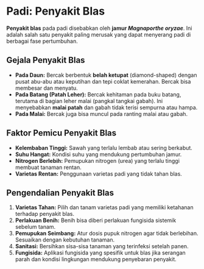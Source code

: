 # Padi: Penyakit Blas

**Penyakit blas** pada padi disebabkan oleh **jamur _Magnaporthe oryzae_**. Ini adalah salah satu penyakit paling merusak yang dapat menyerang padi di berbagai fase pertumbuhan.

## Gejala Penyakit Blas
* **Pada Daun:** Bercak berbentuk **belah ketupat** (diamond-shaped) dengan pusat abu-abu atau keputihan dan tepi coklat kemerahan. Bercak bisa membesar dan menyatu.
* **Pada Batang (Patah Leher):** Bercak kehitaman pada buku batang, terutama di bagian leher malai (pangkal tangkai gabah). Ini menyebabkan **malai patah** dan gabah tidak terisi sempurna atau hampa.
* **Pada Malai:** Bercak juga bisa muncul pada ranting malai atau gabah.

## Faktor Pemicu Penyakit Blas
* **Kelembaban Tinggi:** Sawah yang terlalu lembab atau sering berkabut.
* **Suhu Hangat:** Kondisi suhu yang mendukung pertumbuhan jamur.
* **Nitrogen Berlebih:** Pemupukan nitrogen (urea) yang terlalu tinggi membuat tanaman rentan.
* **Varietas Rentan:** Penggunaan varietas padi yang tidak tahan blas.

## Pengendalian Penyakit Blas
1.  **Varietas Tahan:** Pilih dan tanam varietas padi yang memiliki ketahanan terhadap penyakit blas.
2.  **Perlakuan Benih:** Benih bisa diberi perlakuan fungisida sistemik sebelum tanam.
3.  **Pemupukan Seimbang:** Atur dosis pupuk nitrogen agar tidak berlebihan. Sesuaikan dengan kebutuhan tanaman.
4.  **Sanitasi:** Bersihkan sisa-sisa tanaman yang terinfeksi setelah panen.
5.  **Fungisida:** Aplikasi fungisida yang spesifik untuk blas jika serangan parah dan kondisi lingkungan mendukung penyebaran penyakit.